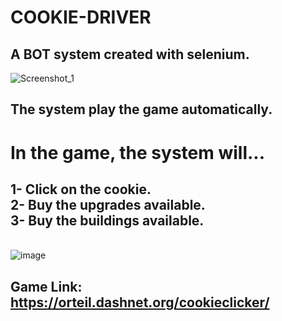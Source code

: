 # COOKIE-DRIVER
## A BOT system created with selenium.
![Screenshot_1](https://user-images.githubusercontent.com/97007392/210570993-4d8c8670-6069-48b2-9258-01493f7b3300.png)
## The system play the game automatically.
# In the game, the system will...
## 1- Click on the cookie. <br>2- Buy the upgrades available. <br>3- Buy the buildings available.
<br>![image](https://user-images.githubusercontent.com/97007392/210574985-31b3b6fa-38d4-4996-b65d-097a522edf3c.png)
## Game Link: https://orteil.dashnet.org/cookieclicker/
